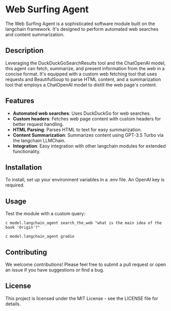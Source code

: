 # Web Surfing Agent

The Web Surfing Agent is a sophisticated software module built on the langchain framework. It's designed to perform automated web searches and content summarization.

## Description

Leveraging the DuckDuckGoSearchResults tool and the ChatOpenAI model, this agent can fetch, summarize, and present information from the web in a concise format. It's equipped with a custom web fetching tool that uses requests and BeautifulSoup to parse HTML content, and a summarization tool that employs a ChatOpenAI model to distill the web page's content.

## Features

- **Automated web searches**: Uses DuckDuckGo for web searches.
- **Custom headers**: Fetches web page content with custom headers for better request handling.
- **HTML Parsing**: Parses HTML to text for easy summarization.
- **Content Summarization**: Summarizes content using GPT-3.5 Turbo via the langchain LLMChain.
- **Integration**: Easy integration with other langchain modules for extended functionality.

## Installation

To install, set up your environment variables in a .env file. An OpenAI key is required.

## Usage

Test the module with a custom query:

```
c model.langchain_agent search_the_web "what is the main idea of the book 'Origin'?"
```

```
c model.langchain_agent gradio
```
## Contributing

We welcome contributions! Please feel free to submit a pull request or open an issue if you have suggestions or find a bug.

## License

This project is licensed under the MIT License - see the LICENSE file for details.